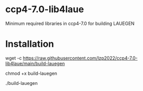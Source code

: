 # ccp4-7.0-lib4laue
Minimum required libraries in ccp4-7.0 for building LAUEGEN

# Installation

  wget -c https://raw.githubusercontent.com/lzp2022/ccp4-7.0-lib4laue/main/build-lauegen

  chmod +x build-lauegen

  ./build-lauegen
